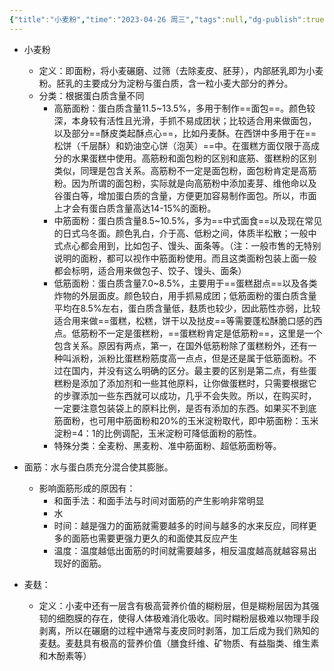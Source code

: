 ```yaml
---
{"title":"小麦粉","time":"2023-04-26 周三","tags":null,"dg-publish":true,"permalink":"/300 评价/Z 配料详解/小麦粉/","dgPassFrontmatter":true,"created":"2024-01-25T18:45:04.000+08:00","updated":"2024-01-25T18:45:04.000+08:00"}
---
```



- 小麦粉
	- 定义：即面粉，将小麦碾磨、过筛（去除麦皮、胚芽），内部胚乳即为小麦粉。胚乳的主要成分为淀粉与蛋白质，含一粒小麦大部分的养分。
	- 分类：根据蛋白质含量不同
		- 高筋面粉：蛋白质含量11.5~13.5%，多用于制作==面包==。颜色较深，本身较有活性且光滑，手抓不易成团状；比较适合用来做面包，以及部分==酥皮类起酥点心==，比如丹麦酥。在西饼中多用于在==松饼（千层酥）和奶油空心饼（泡芙）==中。在蛋糕方面仅限于高成分的水果蛋糕中使用。高筋粉和面包粉的区别和底筋、蛋糕粉的区别类似，同理是包含关系。高筋粉不一定是面包粉，面包粉肯定是高筋粉。因为所谓的面包粉，实际就是向高筋粉中添加麦芽、维他命以及谷蛋白等，增加蛋白质的含量，方便更加容易制作面包。所以，市面上才会有蛋白质含量高达14-15%的面粉。
		- 中筋面粉：蛋白质含量8.5~10.5%，多为==中式面食==以及现在常见的日式乌冬面。颜色乳白，介于高、低粉之间，体质半松散；一般中式点心都会用到，比如包子、馒头、面条等。（注：一般市售的无特别说明的面粉，都可以视作中筋面粉使用。而且这类面粉包装上面一般都会标明，适合用来做包子、饺子、馒头、面条）
		- 低筋面粉：蛋白质含量7.0~8.5%，主要用于==蛋糕甜点==以及各类炸物的外层面皮。颜色较白，用手抓易成团；低筋面粉的蛋白质含量平均在8.5%左右，蛋白质含量低，麸质也较少，因此筋性亦弱，比较适合用来做==蛋糕，松糕，饼干以及挞皮==等需要蓬松酥脆口感的西点。低筋粉不一定是蛋糕粉，==蛋糕粉肯定是低筋粉==，这里是一个包含关系。原因有两点，第一，在国外低筋粉除了蛋糕粉外，还有一种叫派粉，派粉比蛋糕粉筋度高一点点，但是还是属于低筋面粉。不过在国内，并没有这么明确的区分。最主要的区别是第二点，有些蛋糕粉是添加了添加剂和一些其他原料，让你做蛋糕时，只需要根据它的步骤添加一些东西就可以成功，几乎不会失败。所以，在购买时，一定要注意包装袋上的原料比例，是否有添加的东西。如果买不到底筋面粉，也可用中筋面粉和20%的玉米淀粉取代，即中筋面粉：玉米淀粉=4：1的比例调配，玉米淀粉可降低面粉的筋性。
		- 特殊分类：全麦粉、黑麦粉、准中筋面粉、超低筋面粉等。

- 面筋：水与蛋白质充分混合使其膨胀。
	- 影响面筋形成的原因有：
		- 和面手法：和面手法与时间对面筋的产生影响非常明显
		- 水
		- 时间：越是强力的面筋就需要越多的时间与越多的水来反应，同样更多的面筋也需要更强力更久的和面使其反应产生
		- 温度：温度越低出面筋的时间就需要越多，相反温度越高就越容易出现好的面筋。

- 麦麸：
	- 定义：小麦中还有一层含有极高营养价值的糊粉层，但是糊粉层因为其强韧的细胞膜的存在，使得人体极难消化吸收。同时糊粉层极难以物理手段剥离，所以在碾磨的过程中通常与麦皮同时剥落，加工后成为我们熟知的麦麸。麦麸具有极高的营养价值（膳食纤维、矿物质、有益脂类、维生素和木酚素等）


